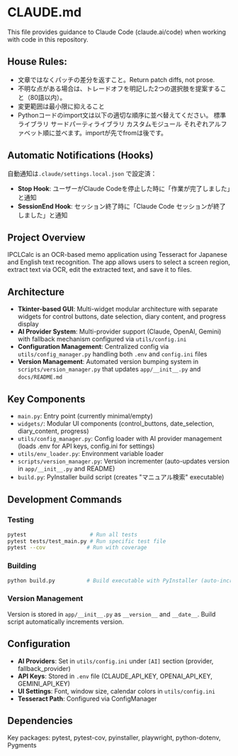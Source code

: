 # CLAUDE.md

This file provides guidance to Claude Code (claude.ai/code) when working with code in this repository.

## House Rules:
- 文章ではなくパッチの差分を返すこと。Return patch diffs, not prose.
- 不明な点がある場合は、トレードオフを明記した2つの選択肢を提案すること（80語以内）。
- 変更範囲は最小限に抑えること
- Pythonコードのimport文は以下の適切な順序に並べ替えてください。
標準ライブラリ
サードパーティライブラリ
カスタムモジュール 
それぞれアルファベット順に並べます。importが先でfromは後です。

## Automatic Notifications (Hooks)
自動通知は`.claude/settings.local.json` で設定済：
- **Stop Hook**: ユーザーがClaude Codeを停止した時に「作業が完了しました」と通知
- **SessionEnd Hook**: セッション終了時に「Claude Code セッションが終了しました」と通知

## Project Overview
IPCLCalc is an OCR-based memo application using Tesseract for Japanese and English text recognition. The app allows users to select a screen region, extract text via OCR, edit the extracted text, and save it to files.

## Architecture
- **Tkinter-based GUI**: Multi-widget modular architecture with separate widgets for control buttons, date selection, diary content, and progress display
- **AI Provider System**: Multi-provider support (Claude, OpenAI, Gemini) with fallback mechanism configured via `utils/config.ini`
- **Configuration Management**: Centralized config via `utils/config_manager.py` handling both `.env` and `config.ini` files
- **Version Management**: Automated version bumping system in `scripts/version_manager.py` that updates `app/__init__.py` and `docs/README.md`

## Key Components
- `main.py`: Entry point (currently minimal/empty)
- `widgets/`: Modular UI components (control_buttons, date_selection, diary_content, progress)
- `utils/config_manager.py`: Config loader with AI provider management (loads .env for API keys, config.ini for settings)
- `utils/env_loader.py`: Environment variable loader
- `scripts/version_manager.py`: Version incrementer (auto-updates version in `app/__init__.py` and README)
- `build.py`: PyInstaller build script (creates "マニュアル検索" executable)

## Development Commands

### Testing
```bash
pytest                    # Run all tests
pytest tests/test_main.py # Run specific test file
pytest --cov             # Run with coverage
```

### Building
```bash
python build.py          # Build executable with PyInstaller (auto-increments version)
```

### Version Management
Version is stored in `app/__init__.py` as `__version__` and `__date__`. Build script automatically increments version.

## Configuration
- **AI Providers**: Set in `utils/config.ini` under `[AI]` section (provider, fallback_provider)
- **API Keys**: Stored in `.env` file (CLAUDE_API_KEY, OPENAI_API_KEY, GEMINI_API_KEY)
- **UI Settings**: Font, window size, calendar colors in `utils/config.ini`
- **Tesseract Path**: Configured via ConfigManager

## Dependencies
Key packages: pytest, pytest-cov, pyinstaller, playwright, python-dotenv, Pygments
